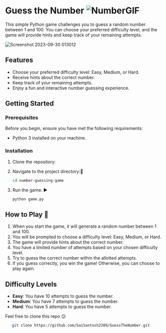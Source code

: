 # Guess the Number ![NumberGIF](https://github.com/SaiSantosh2209/GuessTheNumber/assets/83724995/99d9da46-6dc6-48e0-8883-1a80188a9ca0)



 This simple Python game challenges you to guess a random number between 1 and 100. You can choose your preferred difficulty level, and the game will provide hints and keep track of your remaining attempts.

![Screenshot 2023-09-30 013012](https://github.com/SaiSantosh2209/GuessTheNumber/assets/83724995/a9091924-5892-495e-a268-e458f2c9d8ea)

## Features

- Choose your preferred difficulty level: Easy, Medium, or Hard.
- Receive hints about the correct number.
- Keep track of your remaining attempts.
- Enjoy a fun and interactive number guessing experience.

## Getting Started

### Prerequisites

Before you begin, ensure you have met the following requirements:

- Python 3 installed on your machine.

### Installation

1. Clone the repository:

2. Navigate to the project directory:📍

   ```bash
   cd number-guessing-game
   ```

3. Run the game: ▶️

   ```bash
   python game.py
   ```

## How to Play 🧸

1. When you start the game, it will generate a random number between 1 and 100.
2. You will be prompted to choose a difficulty level: Easy, Medium, or Hard.
3. The game will provide hints about the correct number.
4. You have a limited number of attempts based on your chosen difficulty level.
5. Try to guess the correct number within the allotted attempts.
6. If you guess correctly, you win the game! Otherwise, you can choose to play again.

## Difficulty Levels

- **Easy**: You have 10 attempts to guess the number.
- **Medium**: You have 7 attempts to guess the number.
- **Hard**: You have 5 attempts to guess the number.

Feel free to clone this repo 😉

```bash
   git clone https://github.com/SaiSantosh2209/GuessTheNumber.git
   ```
